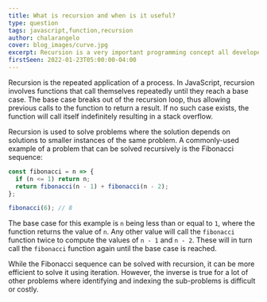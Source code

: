 ```yaml
---
title: What is recursion and when is it useful?
type: question
tags: javascript,function,recursion
author: chalarangelo
cover: blog_images/curve.jpg
excerpt: Recursion is a very important programming concept all developers should be familiar with.
firstSeen: 2022-01-23T05:00:00-04:00
---
```


Recursion is the repeated application of a process. In JavaScript, recursion involves functions that call themselves repeatedly until they reach a base case. The base case breaks out of the recursion loop, thus allowing previous calls to the function to return a result. If no such case exists, the function will call itself indefinitely resulting in a stack overflow.

Recursion is used to solve problems where the solution depends on solutions to smaller instances of the same problem. A commonly-used example of a problem that can be solved recursively is the Fibonacci sequence:

```js
const fibonacci = n => {
  if (n <= 1) return n;
  return fibonacci(n - 1) + fibonacci(n - 2);
};

fibonacci(6); // 8
```

The base case for this example is `n` being less than or equal to `1`, where the function returns the value of `n`. Any other value will call the `fibonacci` function twice to compute the values of `n - 1` and `n - 2`. These will in turn call the `fibonacci` function again until the base case is reached.

While the Fibonacci sequence can be solved with recursion, it can be more efficient to solve it using iteration. However, the inverse is true for a lot of other problems where identifying and indexing the sub-problems is difficult or costly.
